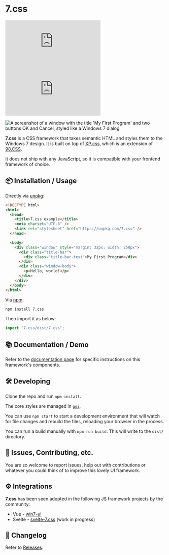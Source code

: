 # 7.css

[![npm](https://img.shields.io/npm/v/7.css)](http://npm.im/7.css)
[![gzip size](https://img.shields.io/bundlephobia/minzip/7.css)](https://unpkg.com/7.css)

![A screenshot of a window with the title 'My First Program' and two buttons OK and Cancel, styled like a Windows 7 dialog](/docs/window.png)

**7.css** is a CSS framework that takes semantic HTML and styles them to the Windows 7 design.
It is built on top of [XP.css](https://github.com/botoxparty/XP.css), which is an extension of [98.CSS](https://github.com/jdan/98.css).

It does not ship with any JavaScript, so it is compatible with your frontend framework of choice.

## 📦 Installation / Usage

Directly via [unpkg](https://unpkg.com/):

```html
<!DOCTYPE html>
<html>
  <head>
    <title>7.css example</title>
    <meta charset="UTF-8" />
    <link rel="stylesheet" href="https://unpkg.com/7.css" />
  </head>

  <body>
    <div class="window" style="margin: 32px; width: 250px">
      <div class="title-bar">
        <div class="title-bar-text">My First Program</div>
      </div>
      <div class="window-body">
        <p>Hello, world!</p>
      </div>
    </div>
  </body>
</html>
```

Via [npm](https://www.npmjs.com/package/7.css):

```sh
npm install 7.css
```

Then import it as below:

```javascript
import "7.css/dist/7.css";
```

## 📚 Documentation / Demo

Refer to the [documentation page](https://khang-nd.github.io/7.css/) for specific instructions on this framework's components.

## 🛠 Developing

Clone the repo and run `npm install`.

The core styles are managed in [`gui`](https://github.com/khang-nd/7.css/tree/main/gui).

You can use `npm start` to start a development environment that will watch for file changes and rebuild the files, reloading your browser in the process.

You can run a build manually with `npm run build`. This will write to the `dist/` directory.

## 📝 Issues, Contributing, etc.

You are so welcome to report issues, help out with contributions or whatever you could think of to improve this lovely UI framework.

## ⚙ Integrations

**7.css** has been seen adopted in the following JS framework projects by the community:

- Vue - [win7-ui](https://github.com/Visnalize/win7-ui)
- Svelte - [svelte-7.css](https://github.com/JericoFX/svelte-7.css) (work in progress)

## 📜 Changelog

Refer to [Releases](https://github.com/khang-nd/7.css/releases).
